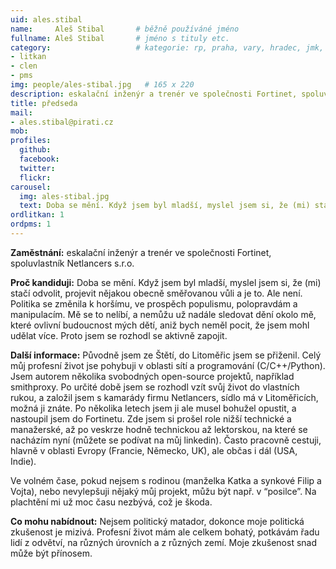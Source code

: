 ```yaml
---
uid: ales.stibal
name:     Aleš Stibal	  	# běžně používáné jméno
fullname: Aleš Stibal	  	# jméno s tituly etc.
category:                 	# kategorie: rp, praha, vary, hradec, jmk, senat
- litkan
- clen
- pms
img: people/ales-stibal.jpg   # 165 x 220
description: eskalační inženýr a trenér ve společnosti Fortinet, spoluvlastník Netlancers s.r.o.
title: předseda
mail:
- ales.stibal@pirati.cz
mob:
profiles:
  github:
  facebook:
  twitter: 
  flickr:
carousel:
  img: ales-stibal.jpg
  text: Doba se mění. Když jsem byl mladší, myslel jsem si, že (mi) stačí odvolit, projevit nějakou obecně směřovanou vůli a je to. Ale není. Politika se změnila k horšímu, ve prospěch populismu, polopravdám a manipulacím. Mě se to nelíbí, a nemůžu už nadále sledovat dění okolo mě, které ovlivní budoucnost mých dětí, aniž bych neměl pocit, že jsem mohl udělat více. Proto jsem se rozhodl se aktivně zapojit.
ordlitkan: 1
ordpms: 1
---
```

**Zaměstnání:** eskalační inženýr a trenér ve společnosti Fortinet, spoluvlastník Netlancers s.r.o.
 
**Proč kandiduji:** Doba se mění. Když jsem byl mladší, myslel jsem si, že (mi) stačí odvolit, projevit nějakou obecně směřovanou vůli a je to. Ale není. Politika se změnila k horšímu, ve prospěch populismu, polopravdám a manipulacím. Mě se to nelíbí, a nemůžu už nadále sledovat dění okolo mě, které ovlivní budoucnost mých dětí, aniž bych neměl pocit, že jsem mohl udělat více. Proto jsem se rozhodl se aktivně zapojit.
 
**Další informace:** Původně jsem ze Štětí, do Litoměřic jsem se přiženil. Celý můj profesní život jse pohybuji v oblasti sítí a programování (C/C++/Python). Jsem autorem několika svobodných open-source projektů, například smithproxy.
Po určité době jsem se rozhodl vzít svůj život do vlastních rukou, a založil jsem s kamarády firmu Netlancers, sídlo má v Litoměřicích, možná ji znáte. Po několika letech jsem ji ale musel bohužel opustit, a nastoupil jsem do Fortinetu.
Zde jsem si prošel role nižší technické a manažerské, až po veskrze hodně technickou až lektorskou, na které se nacházím nyní (můžete se podívat na můj linkedin). Často pracovně cestuji, hlavně v oblasti Evropy (Francie, Německo, UK), ale občas i dál (USA, Indie). 

Ve volném čase, pokud nejsem s rodinou (manželka Katka a synkové Filip a Vojta), nebo nevylepšuji nějaký můj projekt, můžu být např. v “posilce”. Na plachtění mi už moc času nezbývá, což je škoda.

**Co mohu nabídnout:** Nejsem politický matador, dokonce moje politická zkušenost je mizivá. Profesní život mám ale celkem bohatý, potkávám řadu lidí z odvětví, na různých úrovních a z různých zemí. Moje zkušenost snad může být přínosem.

